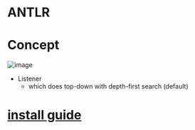 # ANTLR

# Concept
![image](https://user-images.githubusercontent.com/7227589/235562108-8bd5e884-41c1-4110-8d68-68d7db762466.png)

- Listener
  - which does top-down with depth-first search (default)
# [install guide](./install.md)
